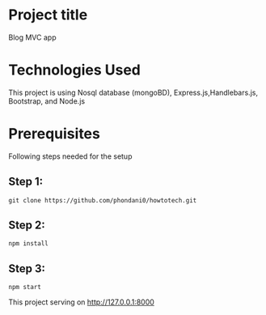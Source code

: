 # Project title
Blog MVC app

# Technologies Used
This project is using Nosql database (mongoBD), Express.js,Handlebars.js, Bootstrap, and Node.js 

# Prerequisites
Following steps needed for the setup

## Step 1:

``git clone https://github.com/phondani0/howtotech.git``

## Step 2:

``npm install``

## Step 3:

``npm start``

This project serving on http://127.0.0.1:8000
